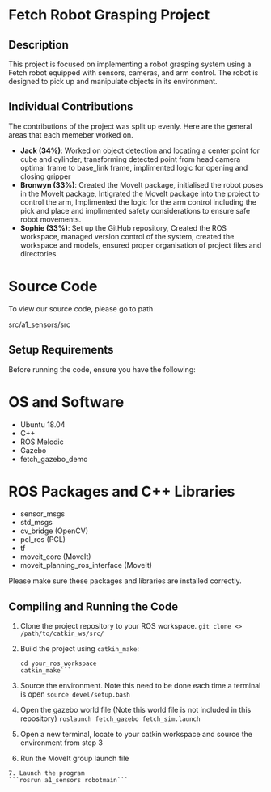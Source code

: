 # Fetch Robot Grasping Project

## Description

This project is focused on implementing a robot grasping system using a Fetch robot equipped with sensors, cameras, and arm control. The robot is designed to pick up and manipulate objects in its environment.

## Individual Contributions

The contributions of the project was split up evenly. Here are the general areas that each memeber worked on.
- **Jack (34%)**: Worked on object detection and locating a center point for cube and cylinder, transforming detected point from head camera optimal frame to base_link frame, implimented logic for opening and closing gripper
- **Bronwyn (33%)**: Created the MoveIt package, initialised the robot poses in the MoveIt package, Intigrated the MoveIt package into the project to control the arm, Implimented the logic for the arm control including the pick and place and implimented safety considerations to ensure safe robot movements. 
- **Sophie (33%)**: Set up the GitHub repository, Created the ROS workspace, managed version control of the system, created the workspace and models, ensured proper organisation of project files and directories

# Source Code
To view our source code, please go to path 

src/a1_sensors/src

## Setup Requirements
Before running the code, ensure you have the following:

# OS and Software
- Ubuntu 18.04
- C++
- ROS Melodic
- Gazebo
- fetch_gazebo_demo

# ROS Packages and C++ Libraries
- sensor_msgs
- std_msgs
- cv_bridge (OpenCV) 
- pcl_ros (PCL)
- tf
- moveit_core (MoveIt)
- moveit_planning_ros_interface (MoveIt)

Please make sure these packages and libraries are installed correctly.


## Compiling and Running the Code

1. Clone the project repository to your ROS workspace.
```git clone <> /path/to/catkin_ws/src/```
2. Build the project using `catkin_make`:

   ```
   cd your_ros_workspace
   catkin_make```

3. Source the environment. Note this need to be done each time a terminal is open
```source devel/setup.bash```

4. Open the gazebo world file (Note this world file is not included in this repository)
```roslaunch fetch_gazebo fetch_sim.launch```
5. Open a new terminal, locate to your catkin workspace and source the environment from step 3
6. Run the MoveIt group launch file
```roslaunch fetch_moveit_config move_group.launch
7. Launch the program 
```rosrun a1_sensors robotmain```
